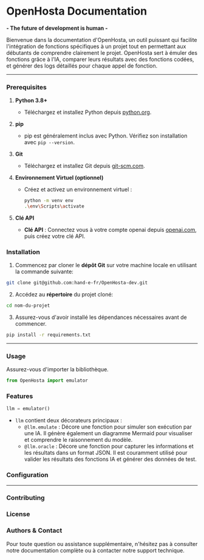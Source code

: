 # OpenHosta Documentation

**- The future of development is human -**

Bienvenue dans la documentation d'OpenHosta, un outil puissant qui facilite l'intégration de fonctions spécifiques à un projet tout en permettant aux débutants de comprendre clairement le projet. OpenHosta sert à émuler des fonctions grâce à l'IA, comparer leurs résultats avec des fonctions codées, et générer des logs détaillés pour chaque appel de fonction. 

---

### Prerequisites

1. **Python 3.8+**
   - Téléchargez et installez Python depuis [python.org](https://www.python.org/downloads/).

2. **pip**
   - pip est généralement inclus avec Python. Vérifiez son installation avec `pip --version`.

3. **Git**
   - Téléchargez et installez Git depuis [git-scm.com](https://git-scm.com/downloads).

4. **Environnement Virtuel (optionnel)**
   - Créez et activez un environnement virtuel :
     ```bash
     python -m venv env
     .\env\Scripts\activate
     ```

5. **Clé API**
   - **Clé API** : Connectez vous à votre compte openai depuis [openai.com](https://openai.com/), puis créez votre clé API.

### Installation

1. Commencez par cloner le **dépôt Git** sur votre machine locale en utilisant la commande suivante:

```bash
git clone git@github.com:hand-e-fr/OpenHosta-dev.git
```

2. Accédez au **répertoire** du projet cloné:

```bash
cd nom-du-projet
```

3. Assurez-vous d'avoir installé les dépendances nécessaires avant de commencer.

```bash
pip install -r requirements.txt
```

---

### Usage

Assurez-vous d'importer la bibliothèque.

```python
from OpenHosta import emulator
```

### Features

```python
llm = emulator()
```

- `llm` contient deux décorateurs principaux :
  - `@llm.emulate` : Décore une fonction pour simuler son exécution par une IA. Il génère également un diagramme Mermaid pour visualiser et comprendre le raisonnement du modèle.
  - `@llm.oracle` : Décore une fonction pour capturer les informations et les résultats dans un format JSON. Il est couramment utilisé pour valider les résultats des fonctions IA et générer des données de test.

### Configuration

---

### Contributing

### License

### Authors & Contact

Pour toute question ou assistance supplémentaire, n'hésitez pas à consulter notre documentation complète ou à contacter notre support technique.

